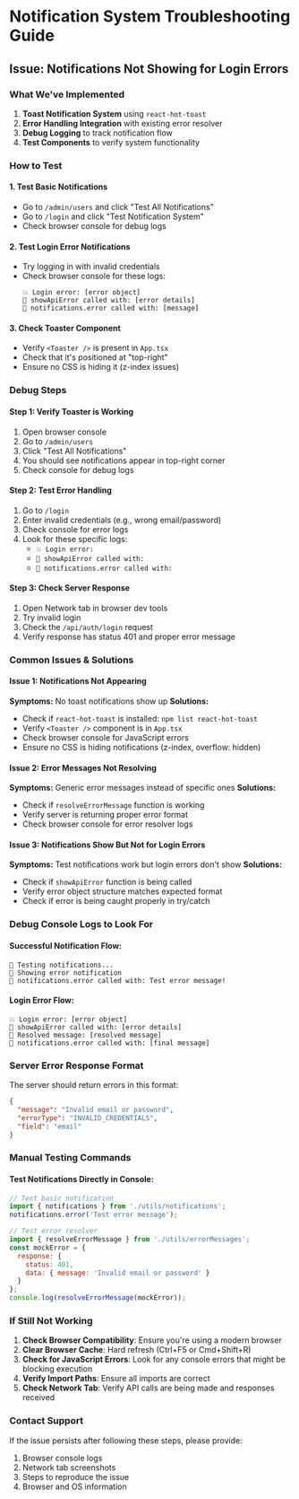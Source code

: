 # Notification System Troubleshooting Guide

## Issue: Notifications Not Showing for Login Errors

### What We've Implemented

1. **Toast Notification System** using `react-hot-toast`
2. **Error Handling Integration** with existing error resolver
3. **Debug Logging** to track notification flow
4. **Test Components** to verify system functionality

### How to Test

#### 1. Test Basic Notifications
- Go to `/admin/users` and click "Test All Notifications"
- Go to `/login` and click "Test Notification System"
- Check browser console for debug logs

#### 2. Test Login Error Notifications
- Try logging in with invalid credentials
- Check browser console for these logs:
  ```
  💥 Login error: [error object]
  🔔 showApiError called with: [error details]
  🔔 notifications.error called with: [message]
  ```

#### 3. Check Toaster Component
- Verify `<Toaster />` is present in `App.tsx`
- Check that it's positioned at "top-right"
- Ensure no CSS is hiding it (z-index issues)

### Debug Steps

#### Step 1: Verify Toaster is Working
1. Open browser console
2. Go to `/admin/users`
3. Click "Test All Notifications"
4. You should see notifications appear in top-right corner
5. Check console for debug logs

#### Step 2: Test Error Handling
1. Go to `/login`
2. Enter invalid credentials (e.g., wrong email/password)
3. Check console for error logs
4. Look for these specific logs:
   - `💥 Login error:`
   - `🔔 showApiError called with:`
   - `🔔 notifications.error called with:`

#### Step 3: Check Server Response
1. Open Network tab in browser dev tools
2. Try invalid login
3. Check the `/api/auth/login` request
4. Verify response has status 401 and proper error message

### Common Issues & Solutions

#### Issue 1: Notifications Not Appearing
**Symptoms:** No toast notifications show up
**Solutions:**
- Check if `react-hot-toast` is installed: `npm list react-hot-toast`
- Verify `<Toaster />` component is in `App.tsx`
- Check browser console for JavaScript errors
- Ensure no CSS is hiding notifications (z-index, overflow: hidden)

#### Issue 2: Error Messages Not Resolving
**Symptoms:** Generic error messages instead of specific ones
**Solutions:**
- Check if `resolveErrorMessage` function is working
- Verify server is returning proper error format
- Check browser console for error resolver logs

#### Issue 3: Notifications Show But Not for Login Errors
**Symptoms:** Test notifications work but login errors don't show
**Solutions:**
- Check if `showApiError` function is being called
- Verify error object structure matches expected format
- Check if error is being caught properly in try/catch

### Debug Console Logs to Look For

#### Successful Notification Flow:
```
🧪 Testing notifications...
🧪 Showing error notification
🔔 notifications.error called with: Test error message!
```

#### Login Error Flow:
```
💥 Login error: [error object]
🔔 showApiError called with: [error details]
🔔 Resolved message: [resolved message]
🔔 notifications.error called with: [final message]
```

### Server Error Response Format

The server should return errors in this format:
```json
{
  "message": "Invalid email or password",
  "errorType": "INVALID_CREDENTIALS",
  "field": "email"
}
```

### Manual Testing Commands

#### Test Notifications Directly in Console:
```javascript
// Test basic notification
import { notifications } from './utils/notifications';
notifications.error('Test error message');

// Test error resolver
import { resolveErrorMessage } from './utils/errorMessages';
const mockError = {
  response: {
    status: 401,
    data: { message: 'Invalid email or password' }
  }
};
console.log(resolveErrorMessage(mockError));
```

### If Still Not Working

1. **Check Browser Compatibility**: Ensure you're using a modern browser
2. **Clear Browser Cache**: Hard refresh (Ctrl+F5 or Cmd+Shift+R)
3. **Check for JavaScript Errors**: Look for any console errors that might be blocking execution
4. **Verify Import Paths**: Ensure all imports are correct
5. **Check Network Tab**: Verify API calls are being made and responses received

### Contact Support

If the issue persists after following these steps, please provide:
1. Browser console logs
2. Network tab screenshots
3. Steps to reproduce the issue
4. Browser and OS information 